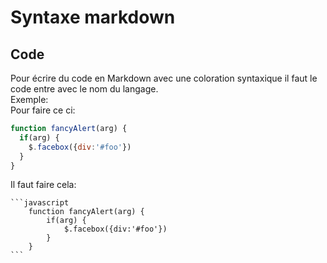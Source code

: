 # Syntaxe markdown
## Code
Pour écrire du code en Markdown avec une coloration syntaxique il faut le code entre avec le nom du langage. <br>
Exemple: <br>
Pour faire ce ci:
```javascript
function fancyAlert(arg) {
  if(arg) {
    $.facebox({div:'#foo'})
  }
}
```
Il faut faire cela:

    ```javascript
        function fancyAlert(arg) {
            if(arg) {
                $.facebox({div:'#foo'})
            }
        }
    ```